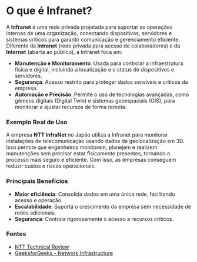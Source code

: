 # O que é Infranet?

A **Infranet** é uma rede privada projetada para suportar as operações internas de uma organização, conectando dispositivos, servidores e sistemas críticos para garantir comunicação e gerenciamento eficiente. Diferente da **Intranet** (rede privada para acesso de colaboradores) e da **Internet** (aberta ao público), a Infranet foca em:

- **Manutenção e Monitoramento**: Usada para controlar a infraestrutura física e digital, incluindo a localização e o status de dispositivos e servidores.
- **Segurança**: Acesso restrito para proteger dados sensíveis e críticos da empresa.
- **Automação e Precisão**: Permite o uso de tecnologias avançadas, como gêmeos digitais (Digital Twin) e sistemas geoespaciais (GIS), para monitorar e ajustar recursos de forma remota.

### Exemplo Real de Uso

A empresa **NTT InfraNet** no Japão utiliza a Infranet para monitorar instalações de telecomunicação usando dados de geolocalização em 3D. Isso permite que engenheiros monitorem, planejem e realizem manutenções sem precisar estar fisicamente presentes, tornando o processo mais seguro e eficiente. Com isso, as empresas conseguem reduzir custos e riscos operacionais.

### Principais Benefícios

- **Maior eficiência**: Consolida dados em uma única rede, facilitando acesso e operação.
- **Escalabilidade**: Suporta o crescimento da empresa sem necessidade de redes adicionais.
- **Segurança**: Controla rigorosamente o acesso a recursos críticos.

### Fontes

- [NTT Technical Review](https://www.ntt-review.jp/archive/ntttechnical.php?contents=ntr202101fa8.pdf&mode=show_pdf)
- [GeeksforGeeks - Network Infrastructure](https://www.geeksforgeeks.org/network-infrastructure/)